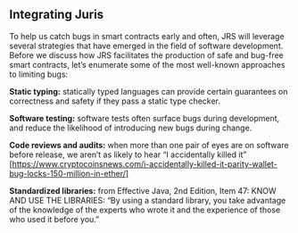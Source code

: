 ## Integrating Juris

To help us catch bugs in smart contracts early and often, JRS will leverage several strategies that have emerged in the field of software development. Before we discuss how JRS facilitates the production of safe and bug-free smart contracts, let’s enumerate some of the most well-known approaches to limiting bugs:

**Static typing:** statically typed languages can provide certain guarantees on correctness and safety if they pass a static type checker.

**Software testing:** software tests often surface bugs during development, and reduce the likelihood of introducing new bugs during change.

**Code reviews and audits:** when more than one pair of eyes are on software before release, we aren’t as likely to hear “I accidentally killed it” [https://www.cryptocoinsnews.com/i-accidentally-killed-it-parity-wallet-bug-locks-150-million-in-ether/]

**Standardized libraries:** from Effective Java, 2nd Edition, Item 47: KNOW AND USE THE LIBRARIES:
	“By using a standard library, you take advantage of the knowledge of the experts who wrote it and the experience of those who used it before you.”